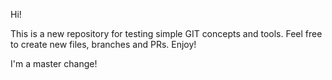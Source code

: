 Hi!

This is a new repository for testing simple GIT concepts and tools.
Feel free to create new files, branches and PRs.
Enjoy!

I'm a master change!
